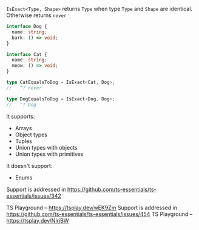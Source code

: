 `IsExact<Type, Shape>` returns `Type` when type `Type` and `Shape` are identical. Otherwise returns `never`

```ts
interface Dog {
  name: string;
  bark: () => void;
}

interface Cat {
  name: string;
  meow: () => void;
}

type CatEqualsToDog = IsExact<Cat, Dog>;
//   ^? never

type DogEqualsToDog = IsExact<Dog, Dog>;
//   ^? Dog
```

It supports:

- Arrays
- Object types
- Tuples
- Union types with objects
- Union types with primitives

It doesn't support:

- Enums

Support is addressed in https://github.com/ts-essentials/ts-essentials/issues/342

TS Playground – https://tsplay.dev/wEK9Zm
Support is addressed in https://github.com/ts-essentials/ts-essentials/issues/454
TS Playground – https://tsplay.dev/NlrjBW
